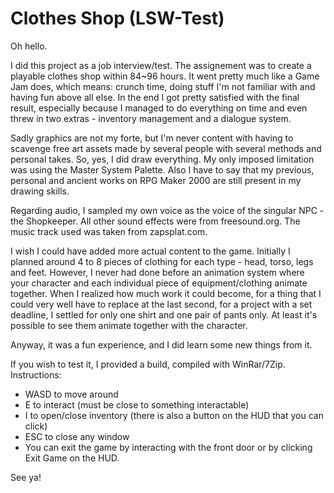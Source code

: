 # Clothes Shop (LSW-Test)
Oh hello.

I did this project as a job interview/test. The assignement was to create a playable clothes shop within 84~96 hours. It went pretty much like a Game Jam does, which means: crunch time, doing stuff I'm not familiar with and having fun above all else. In the end I got pretty satisfied with the final result, especially because I managed to do everything on time and even threw in two extras - inventory management and a dialogue system.

Sadly graphics are not my forte, but I'm never content with having to scavenge free art assets made by several people with several methods and personal takes. So, yes, I did draw everything. My only imposed limitation was using the Master System Palette.
Also I have to say that my previous, personal and ancient works on RPG Maker 2000 are still present in my drawing skills.

Regarding audio, I sampled my own voice as the voice of the singular NPC - the Shopkeeper. All other sound effects were from freesound.org. The music track used was taken from zapsplat.com.

I wish I could have added more actual content to the game. Initially I planned around 4 to 8 pieces of clothing for each type - head, torso, legs and feet. However, I never had done before an animation system where your character and each individual piece of equipment/clothing animate together.
When I realized how much work it could become, for a thing that I could very well have to replace at the last second, for a project with a set deadline, I settled for only one shirt and one pair of pants only. At least it's possible to see them animate together with the character.

Anyway, it was a fun experience, and I did learn some new things from it.

If you wish to test it, I provided a build, compiled with WinRar/7Zip. Instructions:
* WASD to move around
* E to interact (must be close to something interactable)
* I to open/close inventory (there is also a button on the HUD that you can click)
* ESC to close any window
* You can exit the game by interacting with the front door or by clicking Exit Game on the HUD.

See ya!